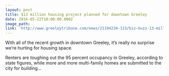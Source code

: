 ```yaml
---
layout: post
title: $13 million housing project planned for downtown Greeley
date: 2016-05-22T10:00:00.000Z
image_path: 
link: 'http://www.greeleytribune.com/news/21194234-113/biz-buzz-13-million-housing-project-planned-for'
---
```



With all of the recent growth in downtown Greeley, it’s really no surprise we’re hurting for housing space.

Renters are toughing out the 95 percent occupancy in Greeley, according to state figures, while more and more multi-family homes are submitted to the city for building…